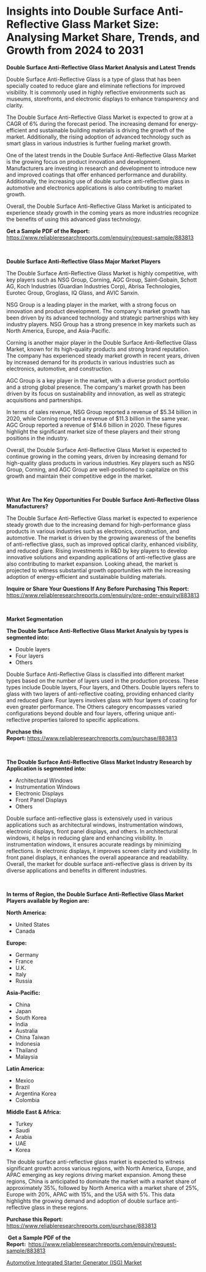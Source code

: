 <p><h1>Insights into Double Surface Anti-Reflective Glass Market Size: Analysing Market Share, Trends, and Growth from 2024 to 2031</h1></p><p><strong>Double Surface Anti-Reflective Glass Market Analysis and Latest Trends</strong></p>
<p><p>Double Surface Anti-Reflective Glass is a type of glass that has been specially coated to reduce glare and eliminate reflections for improved visibility. It is commonly used in highly reflective environments such as museums, storefronts, and electronic displays to enhance transparency and clarity.</p><p>The Double Surface Anti-Reflective Glass Market is expected to grow at a CAGR of 6% during the forecast period. The increasing demand for energy-efficient and sustainable building materials is driving the growth of the market. Additionally, the rising adoption of advanced technology such as smart glass in various industries is further fueling market growth.</p><p>One of the latest trends in the Double Surface Anti-Reflective Glass Market is the growing focus on product innovation and development. Manufacturers are investing in research and development to introduce new and improved coatings that offer enhanced performance and durability. Additionally, the increasing use of double surface anti-reflective glass in automotive and electronics applications is also contributing to market growth.</p><p>Overall, the Double Surface Anti-Reflective Glass Market is anticipated to experience steady growth in the coming years as more industries recognize the benefits of using this advanced glass technology.</p></p>
<p><strong>Get a Sample PDF of the Report:&nbsp;</strong> <a href="https://www.reliableresearchreports.com/enquiry/request-sample/883813">https://www.reliableresearchreports.com/enquiry/request-sample/883813</a></p>
<p>&nbsp;</p>
<p><strong>Double Surface Anti-Reflective Glass Major Market Players</strong></p>
<p><p>The Double Surface Anti-Reflective Glass Market is highly competitive, with key players such as NSG Group, Corning, AGC Group, Saint-Gobain, Schott AG, Koch Industries (Guardian Industries Corp), Abrisa Technologies, Eurotec Group, Groglass, IQ Glass, and AVIC Sanxin. </p><p>NSG Group is a leading player in the market, with a strong focus on innovation and product development. The company's market growth has been driven by its advanced technology and strategic partnerships with key industry players. NSG Group has a strong presence in key markets such as North America, Europe, and Asia-Pacific.</p><p>Corning is another major player in the Double Surface Anti-Reflective Glass Market, known for its high-quality products and strong brand reputation. The company has experienced steady market growth in recent years, driven by increased demand for its products in various industries such as electronics, automotive, and construction.</p><p>AGC Group is a key player in the market, with a diverse product portfolio and a strong global presence. The company's market growth has been driven by its focus on sustainability and innovation, as well as strategic acquisitions and partnerships.</p><p>In terms of sales revenue, NSG Group reported a revenue of $5.34 billion in 2020, while Corning reported a revenue of $11.3 billion in the same year. AGC Group reported a revenue of $14.6 billion in 2020. These figures highlight the significant market size of these players and their strong positions in the industry.</p><p>Overall, the Double Surface Anti-Reflective Glass Market is expected to continue growing in the coming years, driven by increasing demand for high-quality glass products in various industries. Key players such as NSG Group, Corning, and AGC Group are well-positioned to capitalize on this growth and maintain their competitive edge in the market.</p></p>
<p>&nbsp;</p>
<p><strong>What Are The Key Opportunities For Double Surface Anti-Reflective Glass Manufacturers?</strong></p>
<p><p>The Double Surface Anti-Reflective Glass market is expected to experience steady growth due to the increasing demand for high-performance glass products in various industries such as electronics, construction, and automotive. The market is driven by the growing awareness of the benefits of anti-reflective glass, such as improved optical clarity, enhanced visibility, and reduced glare. Rising investments in R&D by key players to develop innovative solutions and expanding applications of anti-reflective glass are also contributing to market expansion. Looking ahead, the market is projected to witness substantial growth opportunities with the increasing adoption of energy-efficient and sustainable building materials.</p></p>
<p><strong>Inquire or Share Your Questions If Any Before Purchasing This Report:</strong> <a href="https://www.reliableresearchreports.com/enquiry/pre-order-enquiry/883813">https://www.reliableresearchreports.com/enquiry/pre-order-enquiry/883813</a></p>
<p>&nbsp;</p>
<p><strong>Market Segmentation</strong></p>
<p><strong>The Double Surface Anti-Reflective Glass Market Analysis by types is segmented into:</strong></p>
<p><ul><li>Double layers</li><li>Four layers</li><li>Others</li></ul></p>
<p><p>Double Surface Anti-Reflective Glass is classified into different market types based on the number of layers used in the production process. These types include Double layers, Four layers, and Others. Double layers refers to glass with two layers of anti-reflective coating, providing enhanced clarity and reduced glare. Four layers involves glass with four layers of coating for even greater performance. The Others category encompasses varied configurations beyond double and four layers, offering unique anti-reflective properties tailored to specific applications.</p></p>
<p><strong>Purchase this Report:&nbsp;</strong><a href="https://www.reliableresearchreports.com/purchase/883813">https://www.reliableresearchreports.com/purchase/883813</a></p>
<p>&nbsp;</p>
<p><strong>The Double Surface Anti-Reflective Glass Market Industry Research by Application is segmented into:</strong></p>
<p><ul><li>Architectural Windows</li><li>Instrumentation Windows</li><li>Electronic Displays</li><li>Front Panel Displays</li><li>Others</li></ul></p>
<p><p>Double surface anti-reflective glass is extensively used in various applications such as architectural windows, instrumentation windows, electronic displays, front panel displays, and others. In architectural windows, it helps in reducing glare and enhancing visibility. In instrumentation windows, it ensures accurate readings by minimizing reflections. In electronic displays, it improves screen clarity and visibility. In front panel displays, it enhances the overall appearance and readability. Overall, the market for double surface anti-reflective glass is driven by its diverse applications and benefits in different industries.</p></p>
<p>&nbsp;</p>
<p><strong>In terms of Region, the Double Surface Anti-Reflective Glass Market Players available by Region are:</strong></p>
<p>
    <p> <strong> North America: </strong>
        <ul>
            <li>United States</li>
            <li>Canada</li>
        </ul>
        </p> 
    <p> <strong> Europe: </strong>
        <ul>
            <li>Germany</li>
            <li>France</li>
            <li>U.K.</li>
            <li>Italy</li>
            <li>Russia</li>
        </ul>
        </p> 
    <p> <strong> Asia-Pacific: </strong>
        <ul>
            <li>China</li>
            <li>Japan</li>
            <li>South Korea</li>
            <li>India</li>
            <li>Australia</li>
            <li>China Taiwan</li>
            <li>Indonesia</li>
            <li>Thailand</li>
            <li>Malaysia</li>
        </ul>
        </p> 
    <p> <strong> Latin America: </strong>
        <ul>
            <li>Mexico</li>
            <li>Brazil</li>
            <li>Argentina Korea</li>
            <li>Colombia</li>
        </ul>
        </p> 
    <p> <strong> Middle East & Africa: </strong>
        <ul>
            <li>Turkey</li>
            <li>Saudi</li>
            <li>Arabia</li>
            <li>UAE</li>
            <li>Korea</li>
        </ul>
    </p>
    </p>
<p><p>The double surface anti-reflective glass market is expected to witness significant growth across various regions, with North America, Europe, and APAC emerging as key regions driving market expansion. Among these regions, China is anticipated to dominate the market with a market share of approximately 35%, followed by North America with a market share of 25%, Europe with 20%, APAC with 15%, and the USA with 5%. This data highlights the growing demand and adoption of double surface anti-reflective glass in these regions.</p></p>
<p><strong>Purchase this Report: </strong><a href="https://www.reliableresearchreports.com/purchase/883813">https://www.reliableresearchreports.com/purchase/883813</a></p>
<p>&nbsp;<strong>Get a Sample PDF of the Report:&nbsp;&nbsp;</strong><a href="https://www.reliableresearchreports.com/enquiry/request-sample/883813">https://www.reliableresearchreports.com/enquiry/request-sample/883813</a></p>
<p><strong></strong></p>
<p><p><a href="https://forested-sushi-9b0.notion.site/Automotive-Integrated-Starter-Generator-ISG-Market-Size-Share-Trends-Analysis-Report-By-Applica-7ba5bdb5241c4fb4ae81387682841ed5">Automotive Integrated Starter Generator (ISG) Market</a></p></p>